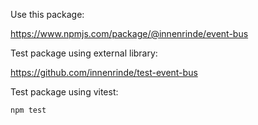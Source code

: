 Use this package:

https://www.npmjs.com/package/@innenrinde/event-bus



Test package using external library:

https://github.com/innenrinde/test-event-bus



Test package using vitest:
```
npm test
```
